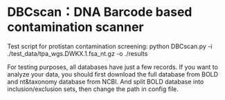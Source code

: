 # DBCscan：DNA Barcode based contamination scanner

Test script for protistan contamination screening: python DBCscan.py -i ./test_data/tpa_wgs.DWKX.1.fsa_nt.gz -o ./results

For testing purposes, all databases have just a few records. If you want to analyze your data, you should first download the full database from BOLD and nt&taxonomy database from NCBI. And split BOLD database into inclusion/exclusion sets, then change the path in config file.
